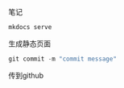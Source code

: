 笔记





```powershell
mkdocs serve
```

生成静态页面



```powershell
git commit -m "commit message"
```

传到github